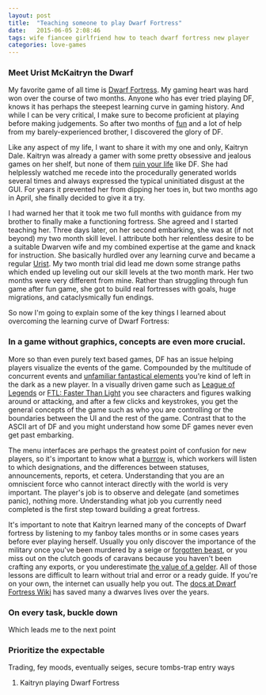 ```yaml
---
layout: post
title:  "Teaching someone to play Dwarf Fortress"
date:   2015-06-05 2:08:46
tags: wife fiancee girlfriend how to teach dwarf fortress new player
categories: love-games
---
```


### Meet Urist McKaitryn the Dwarf

My favorite game of all time is [Dwarf Fortress](http://lmgtfy.com/?q=dwarf+fortress). My gaming heart was hard won over the course of two months. Anyone who has ever tried playing DF, knows it has perhaps the steepest learning curve in gaming history. And while I can be very critical, I make sure to become proficient at playing before making judgements. So after two months of [fun](http://dwarffortresswiki.org/index.php/DF2014:Losing) and a lot of help from my barely-experienced brother, I discovered the glory of DF.

Like any aspect of my life, I want to share it with my one and only, Kaitryn Dale. Kaitryn was already a gamer with some pretty obsessive and jealous games on her shelf, but none of them [ruin your life](http://dwarffortresswiki.org/index.php/DF2014:Siege#Necromancer_sieges) like DF. She had helplessly watched me recede into the procedurally generated worlds several times and always expressed the typical uninitiated disgust at the GUI. For years it prevented her from dipping her toes in, but two months ago in April, she finally decided to give it a try.

I had warned her that it took me two full months with guidance from my brother to finally make a functioning fortress. She agreed and I started teaching her. Three days later, on her second embarking, she was at (if not beyond) my two month skill level. I attribute both her relentless desire to be a suitable Dwarven wife and my combined expertise at the game and knack for instruction. She basically hurdled over any learning curve and became a regular [Urist](http://dwarffortresswiki.org/index.php/urist). My two month trial did lead me down some strange paths which ended up leveling out our skill levels at the two month mark. Her two months were very different from mine. Rather than struggling through fun game after fun game, she got to build real fortresses with goals, huge migrations, and cataclysmically fun endings.

So now I'm going to explain some of the key things I learned about overcoming the learning curve of Dwarf Fortress:


### In a game without graphics, concepts are even more crucial.


More so than even purely text based games, DF has an issue helping players visualize the events of the game. Compounded by the multitude of concurrent events and [unfamiliar fantastical elements](http://dwarffortresswiki.org/index.php/DF2014:Floating_guts) you're kind of left in the dark as a new player. In a visually driven game such as [League of Legends](http://gamepadreviews.com/wp-content/uploads/2014/03/407350-league-of-legends-windows-screenshot-two-vs-one-ryze-probably.jpg) or [FTL: Faster Than Light](http://cdn-static.gamekult.com/gamekult-com/images/photos/30/50/06/62/ftl-faster-than-light-screenshot-ME3050066271_2.jpg) you see characters and figures walking around or attacking, and after a few clicks and keystrokes, you get the general concepts of the game such as who you are controlling or the boundaries between the UI and the rest of the game. Contrast that to the ASCII art of DF and you might understand how some DF games never even get past embarking.

The menu interfaces are perhaps the greatest point of confusion for new players, so it's important to know what a [burrow](http://dwarffortresswiki.org/index.php/DF2014:Burrow) is, which workers will listen to which designations, and the differences between statuses, announcements, reports, et cetera. Understanding that you are an omniscient force who cannot interact directly with the world is very important. The player's job is to observe and delegate (and sometimes panic), nothing more. Understanding what job you currently need completed is the first step toward building a great fortress.

 It's important to note that Kaitryn learned many of the concepts of Dwarf fortress by listening to my fanboy tales months or in some cases years before ever playing herself. Usually you only discover the importance of the military once you've been murdered by a seige or [forgotten beast](http://dwarffortresswiki.org/index.php/DF2014:Forgotten_beast), or you miss out on the clutch goods of caravans because you haven't been crafting any exports, or you underestimate [the value of a gelder](http://dwarffortresswiki.org/index.php/DF2014:Catsplosion). All of those lessons are difficult to learn without trial and error or a ready guide. If you're on your own, the internet can usually help you out. The [docs at Dwarf Fortress Wiki](http://dwarffortresswiki.org/index.php/Main_Page) has saved many a dwarves lives over the years.

### On every task, buckle down

Which leads me to the next point

### Prioritize the expectable

Trading, fey moods, eventually seiges, secure tombs-trap entry ways

1. Kaitryn playing Dwarf Fortress
